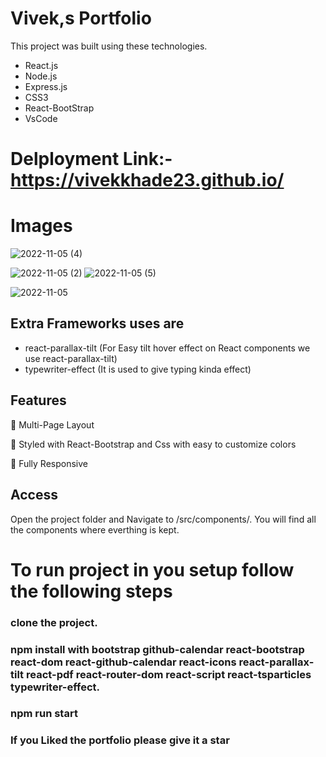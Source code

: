 
<h1>Vivek,s Portfolio</h1>

This project was built using these technologies.

- React.js
- Node.js
- Express.js
- CSS3
- React-BootStrap 
- VsCode

# Delployment Link:- https://vivekkhade23.github.io/

# Images

![2022-11-05 (4)](https://user-images.githubusercontent.com/101567990/200113456-222714c1-8486-434e-bf14-6a3312a466ff.png)

![2022-11-05 (2)](https://user-images.githubusercontent.com/101567990/200113463-e2fc68c3-3b21-428a-943b-8d812d831abf.png) ![2022-11-05 (5)](https://user-images.githubusercontent.com/101567990/200113479-3aa644ee-701e-4a77-b642-7b98ca27285b.png)



![2022-11-05](https://user-images.githubusercontent.com/101567990/200113490-605ec6f8-23e4-4f34-85c0-1d8524c19c58.png)




## Extra Frameworks uses are
- react-parallax-tilt
(For  Easy tilt hover effect on React components  we use react-parallax-tilt)
- typewriter-effect
(It is used to give typing kinda effect)


## Features
📖 Multi-Page Layout

🎨 Styled with React-Bootstrap and Css with easy to customize colors

📱 Fully Responsive

## Access
Open the project folder and Navigate to /src/components/.
You will find all the components where everthing is kept.



# To run project in you setup follow the following steps
### clone the project.

### npm install with bootstrap  github-calendar  react-bootstrap react-dom react-github-calendar react-icons react-parallax-tilt react-pdf react-router-dom react-script react-tsparticles typewriter-effect.

### npm run start


### If you Liked the portfolio please give it a star

